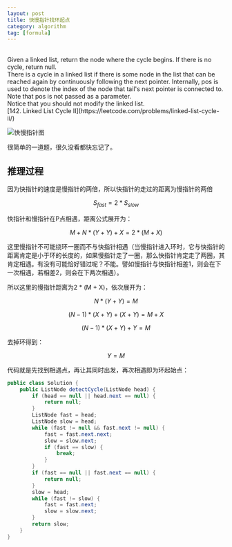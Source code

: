 ```yaml
---
layout: post
title: 快慢指针找环起点
category: algorithm
tag: [formula]
---
```


> 
<br>
Given a linked list, return the node where the cycle begins. If there is no cycle, return null.
<br>
There is a cycle in a linked list if there is some node in the list that can be reached again by continuously following the next pointer. Internally, pos is used to denote the index of the node that tail's next pointer is connected to. Note that pos is not passed as a parameter.
<br>
Notice that you should not modify the linked list.
<br>
[142. Linked List Cycle II](https://leetcode.com/problems/linked-list-cycle-ii/)

![快慢指针图](https://blogcdn.qihope.com/github-blog-pic/2020-10-28-listnode-two-point.png)

很简单的一道题，很久没看都快忘记了。


## 推理过程

因为快指针的速度是慢指针的两倍，所以快指针的走过的距离为慢指针的两倍

$$ S_{fast} = 2 * S_{slow} $$

快指针和慢指针在P点相遇，距离公式展开为：

$$ M + N * (Y + Y) + X = 2 * (M + X) $$

这里慢指针不可能绕环一圈而不与快指针相遇（当慢指针进入环时，它与快指针的距离肯定是小于环的长度的，如果慢指针走了一圈，那么快指针肯定走了两圈，其肯定相遇。有没有可能恰好错过呢？不能。譬如慢指针与快指针相差1，则会在下一次相遇，若相差2，则会在下两次相遇）。

所以这里的慢指针距离为2 * (M + X)，依次展开为：

$$ N * (Y + Y) = M $$

$$ (N - 1) * (X + Y) + (X + Y) = M + X $$

$$ (N - 1) * (X + Y) + Y = M $$

去掉环得到：

$$ Y = M $$

代码就是先找到相遇点，再让其同时出发，再次相遇即为环起始点：

```java
public class Solution {
    public ListNode detectCycle(ListNode head) {
        if (head == null || head.next == null) {
            return null;
        }
        ListNode fast = head;
        ListNode slow = head;
        while (fast != null && fast.next != null) {
            fast = fast.next.next;
            slow = slow.next;
            if (fast == slow) {
                break;
            }
        }
        if (fast == null || fast.next == null) {
            return null;
        }
        slow = head;
        while (fast != slow) {
            fast = fast.next;
            slow = slow.next;
        }
        return slow;
    }
}
```
